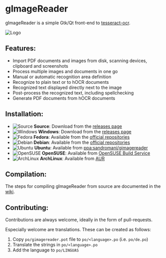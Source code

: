 gImageReader
============

gImageReader is a simple Gtk/Qt front-end to [tesseract-ocr](https://github.com/tesseract-ocr/tesseract).

![Logo](https://raw.githubusercontent.com/manisandro/gImageReader/gh-pages/gimagereader.jpg)

Features:
------------
 - Import PDF documents and images from disk, scanning devices, clipboard and screenshots
 - Process multiple images and documents in one go
 - Manual or automatic recognition area definition
 - Recognize to plain text or to hOCR documents
 - Recognized text displayed directly next to the image
 - Post-process the recognized text, including spellchecking
 - Generate PDF documents from hOCR documents

Installation:
---------------
- ![Source](https://raw.githubusercontent.com/manisandro/gImageReader/gh-pages/icons/source.png) **Source**: Download from the [releases page](https://github.com/manisandro/gImageReader/releases)
- ![Windows](https://raw.githubusercontent.com/manisandro/gImageReader/gh-pages/icons/windows.png) **Windows**: Download from the [releases page](https://github.com/manisandro/gImageReader/releases)
- ![Fedora](https://raw.githubusercontent.com/manisandro/gImageReader/gh-pages/icons/fedora.png) **Fedora**: Available from the [official repositories](https://apps.fedoraproject.org/packages/gimagereader)
- ![Debian](https://raw.githubusercontent.com/manisandro/gImageReader/gh-pages/icons/debian.png) **Debian**: Available from the [official repositories](https://packages.debian.org/unstable/main/gimagereader)
- ![Ubuntu](https://raw.githubusercontent.com/manisandro/gImageReader/gh-pages/icons/ubuntu.png) **Ubuntu**: Available from [ppa:sandromani/gimagereader](https://launchpad.net/~sandromani/+archive/ubuntu/gimagereader)
- ![OpenSUSE](https://raw.githubusercontent.com/manisandro/gImageReader/gh-pages/icons/opensuse.png) **OpenSUSE**: Available from [OpenSUSE Build Service](https://build.opensuse.org/project/show/home:sandromani)
- ![ArchLinux](https://raw.githubusercontent.com/manisandro/gImageReader/gh-pages/icons/arch.png) **ArchLinux**: Available from [AUR](https://aur.archlinux.org/packages/gimagereader/)

Compilation:
--------------
The steps for compiling gImageReader from source are documented in the [wiki](https://github.com/manisandro/gImageReader/wiki/Compiling-gImageReader).

Contributing:
---------------
Contributions are always welcome, ideally in the form of pull-requests.

Especially welcome are translations. These can be created as follows:
  1. Copy `po/gimagereader.pot` file to `po/<language>.po` (i.e. `po/de.po`)
  2. Translate the strings in `po/<language>.po`
  3. Add the language to `po/LINGUAS`
